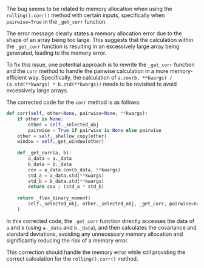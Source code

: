 The bug seems to be related to memory allocation when using the `rolling().corr()` method with certain inputs, specifically when `pairwise=True` in the `_get_corr` function.

The error message clearly states a memory allocation error due to the shape of an array being too large. This suggests that the calculation within the `_get_corr` function is resulting in an excessively large array being generated, leading to the memory error.

To fix this issue, one potential approach is to rewrite the `_get_corr` function and the `corr` method to handle the pairwise calculation in a more memory-efficient way. Specifically, the calculation of `a.cov(b, **kwargs) / (a.std(**kwargs) * b.std(**kwargs))` needs to be revisited to avoid excessively large arrays.

The corrected code for the `corr` method is as follows:

```python
def corr(self, other=None, pairwise=None, **kwargs):
    if other is None:
        other = self._selected_obj
        pairwise = True if pairwise is None else pairwise
    other = self._shallow_copy(other)
    window = self._get_window(other)
    
    def _get_corr(a, b):
        a_data = a._data
        b_data = b._data
        cov = a_data.cov(b_data, **kwargs)
        std_a = a_data.std(**kwargs)
        std_b = b_data.std(**kwargs)
        return cov / (std_a * std_b)
    
    return _flex_binary_moment(
        self._selected_obj, other._selected_obj, _get_corr, pairwise=bool(pairwise)
    )
```

In this corrected code, the `_get_corr` function directly accesses the data of `a` and `b` (using `a._data` and `b._data`), and then calculates the covariance and standard deviations, avoiding any unnecessary memory allocation and significantly reducing the risk of a memory error.

This correction should handle the memory error while still providing the correct calculation for the `rolling().corr()` method.